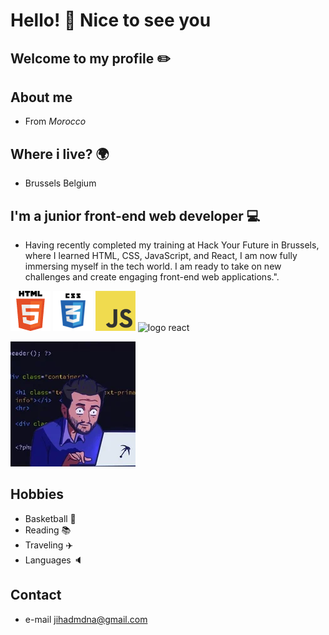 # Hello! 👋 Nice to see you

## Welcome to my profile ✏️

## About me

- From _Morocco_

## Where i live? 🌍

- Brussels Belgium

## I'm a junior front-end web developer 💻

- Having recently completed my training at Hack Your Future in Brussels, where I learned HTML, CSS, JavaScript, and React, I am now fully immersing myself in the tech world. I am ready to take on new challenges and create engaging front-end web applications.".

![logo html](./img/html5logo.png) ![logo css](./img/CSS3logo_64x64.png)
![logo js](./img/jslogo_64x64.png) ![logo react](./img/React-icon.pngg)

![development](./img/200w.webp)

## Hobbies

- Basketball 🏀
- Reading 📚
- Traveling ✈️
- Languages 🔈

## Contact

- e-mail [jihadmdna@gmail.com](mailto:jihadmdna@gmail.com)

